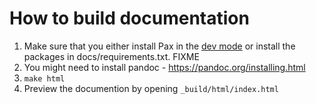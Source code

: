 # How to build documentation

1. Make sure that you either install Pax in the [dev mode](../README.md#installation) or install the packages in docs/requirements.txt. FIXME
2. You might need to install pandoc - https://pandoc.org/installing.html
3. `make html`
4. Preview the documention by opening `_build/html/index.html`
